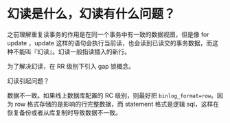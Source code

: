 # 幻读是什么，幻读有什么问题？

之前理解重复读事务的作用是在同一个事务中有一致的数据视图，但是像 for update ，update 这样的语句会执行当前读，也会读到已读交的事务数据，而这种不能叫『幻读』。幻读一般指读插入的新行。

为了解决幻读，在 RR 级别下引入 gap 锁概念。

幻读引起问题？

数据不一致。如果线上数据库配置的 RC 级别，则最好把 `binlog_format=row`。因为 row 格式存储的是影响的行完整数据，而 statement 格式是逻辑 sql，这样在恢复备份或者从库复制时导致数据不一致。
